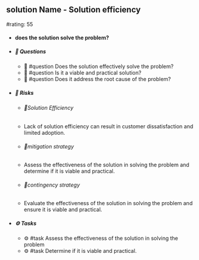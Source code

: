 ## solution Name - Solution efficiency
#rating: 55
- #### does the solution solve the problem?
- ##### 💭 Questions
  - 💭 #question Does the solution effectively solve the problem?
  - 💭 #question Is it a viable and practical solution?
  - 💭 #question Does it address the root cause of the problem?
- ##### 🚨 Risks

  - ###### 🚨Solution Efficiency
  - Lack of solution efficiency can result in customer dissatisfaction and limited adoption.
  - ###### 🚨mitigation strategy
  - Assess the effectiveness of the solution in solving the problem and determine if it is viable and practical.
  - ###### 🚨contingency strategy
  - Evaluate the effectiveness of the solution in solving the problem and ensure it is viable and practical.
- ##### ⚙️ Tasks
  - ⚙️ #task Assess the effectiveness of the solution in solving the problem
  - ⚙️ #task  Determine if it is viable and practical.


